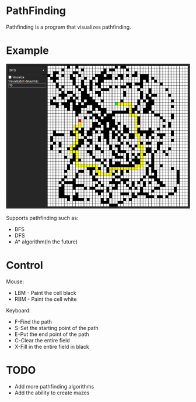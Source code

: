 # PathFinding

Pathfinding is a program that visualizes pathfinding.

# Example
![](images/example.png)

Supports pathfinding such as:
* BFS
* DFS
* A\* algorithm(In the future)

# Control
Mouse:
* LBM - Paint the cell black
* RBM - Paint the cell white

Keyboard:
* F-Find the path
* S-Set the starting point of the path
* E-Put the end point of the path
* C-Clear the entire field
* X-Fill in the entire field in black


# TODO
* Add more pathfinding algorithms
* Add the ability to create mazes